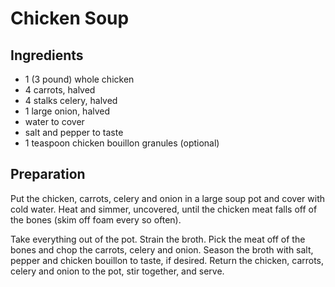

# Chicken Soup

## Ingredients

- 1 (3 pound) whole chicken
- 4 carrots, halved
- 4 stalks celery, halved
- 1 large onion, halved
- water to cover
- salt and pepper to taste
- 1 teaspoon chicken bouillon granules (optional) 

## Preparation

Put the chicken, carrots, celery and onion in a large soup pot and cover with cold water. Heat and simmer, uncovered, until the chicken meat falls off of the bones (skim off foam every so often).

Take everything out of the pot. Strain the broth. Pick the meat off of the bones and chop the carrots, celery and onion. Season the broth with salt, pepper and chicken bouillon to taste, if desired. Return the chicken, carrots, celery and onion to the pot, stir together, and serve.

